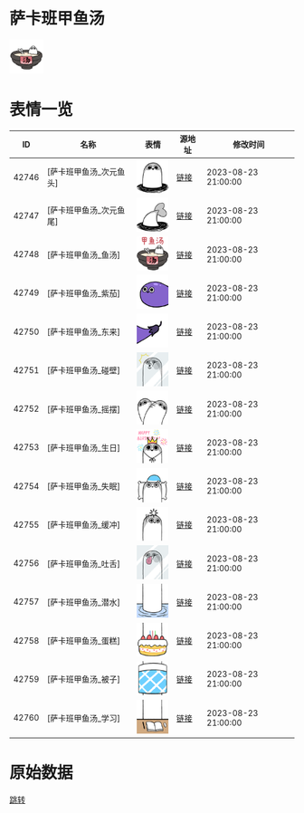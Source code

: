 # 萨卡班甲鱼汤

<img src="./cover.png" height="60" alt="cover" />

# 表情一览

|ID|名称|表情|源地址|修改时间|
|----|----|----|----|----|
|42746|[萨卡班甲鱼汤_次元鱼头]|<img src="./pic/042746_%5B萨卡班甲鱼汤_次元鱼头%5D.png" height="60" alt="次元鱼头"/>|[链接](https://i0.hdslb.com/bfs/garb/4240ec187cf2218c3b6f43fafb9a4ec4be06c453.png)|2023-08-23 21:00:00|
|42747|[萨卡班甲鱼汤_次元鱼尾]|<img src="./pic/042747_%5B萨卡班甲鱼汤_次元鱼尾%5D.png" height="60" alt="次元鱼尾"/>|[链接](https://i0.hdslb.com/bfs/garb/62296916b8e192d081e58e4bdbb0ee6ae33f2d40.png)|2023-08-23 21:00:00|
|42748|[萨卡班甲鱼汤_鱼汤]|<img src="./pic/042748_%5B萨卡班甲鱼汤_鱼汤%5D.png" height="60" alt="鱼汤"/>|[链接](https://i0.hdslb.com/bfs/garb/b719c1a49bd472bf5bbb99284e64d9a1d4d82962.png)|2023-08-23 21:00:00|
|42749|[萨卡班甲鱼汤_紫茄]|<img src="./pic/042749_%5B萨卡班甲鱼汤_紫茄%5D.png" height="60" alt="紫茄"/>|[链接](https://i0.hdslb.com/bfs/garb/86deaa38c7c781821705479efb87ca839532d0af.png)|2023-08-23 21:00:00|
|42750|[萨卡班甲鱼汤_东来]|<img src="./pic/042750_%5B萨卡班甲鱼汤_东来%5D.png" height="60" alt="东来"/>|[链接](https://i0.hdslb.com/bfs/garb/9ad15fb5154a1c8dcdf11c698ad1f7bdbd3e0c62.png)|2023-08-23 21:00:00|
|42751|[萨卡班甲鱼汤_碰壁]|<img src="./pic/042751_%5B萨卡班甲鱼汤_碰壁%5D.png" height="60" alt="碰壁"/>|[链接](https://i0.hdslb.com/bfs/garb/8cf644f6a0cff95c730b313a34b5fb0f50cc7e09.png)|2023-08-23 21:00:00|
|42752|[萨卡班甲鱼汤_摇摆]|<img src="./pic/042752_%5B萨卡班甲鱼汤_摇摆%5D.png" height="60" alt="摇摆"/>|[链接](https://i0.hdslb.com/bfs/garb/7a5f1a7310148b37a25622851e848b7aed270684.png)|2023-08-23 21:00:00|
|42753|[萨卡班甲鱼汤_生日]|<img src="./pic/042753_%5B萨卡班甲鱼汤_生日%5D.png" height="60" alt="生日"/>|[链接](https://i0.hdslb.com/bfs/garb/fef4497c49490b5e249c07d86febc7118b7eaf8c.png)|2023-08-23 21:00:00|
|42754|[萨卡班甲鱼汤_失眠]|<img src="./pic/042754_%5B萨卡班甲鱼汤_失眠%5D.png" height="60" alt="失眠"/>|[链接](https://i0.hdslb.com/bfs/garb/9d3c460819fb92121cf82a7723b7034a53f804be.png)|2023-08-23 21:00:00|
|42755|[萨卡班甲鱼汤_缓冲]|<img src="./pic/042755_%5B萨卡班甲鱼汤_缓冲%5D.png" height="60" alt="缓冲"/>|[链接](https://i0.hdslb.com/bfs/garb/f413f8b142c5b25a45c8a18590f051bf937ac092.png)|2023-08-23 21:00:00|
|42756|[萨卡班甲鱼汤_吐舌]|<img src="./pic/042756_%5B萨卡班甲鱼汤_吐舌%5D.png" height="60" alt="吐舌"/>|[链接](https://i0.hdslb.com/bfs/garb/65fcbf07415f13420c6b6bb21ffc2676b863134f.png)|2023-08-23 21:00:00|
|42757|[萨卡班甲鱼汤_潜水]|<img src="./pic/042757_%5B萨卡班甲鱼汤_潜水%5D.png" height="60" alt="潜水"/>|[链接](https://i0.hdslb.com/bfs/garb/a221c5ab3990fab95ee446816fe609a0d53a6ea6.png)|2023-08-23 21:00:00|
|42758|[萨卡班甲鱼汤_蛋糕]|<img src="./pic/042758_%5B萨卡班甲鱼汤_蛋糕%5D.png" height="60" alt="蛋糕"/>|[链接](https://i0.hdslb.com/bfs/garb/f0399d153f611aeba658bfce4c62c31275a3f734.png)|2023-08-23 21:00:00|
|42759|[萨卡班甲鱼汤_被子]|<img src="./pic/042759_%5B萨卡班甲鱼汤_被子%5D.png" height="60" alt="被子"/>|[链接](https://i0.hdslb.com/bfs/garb/89909dc20f8d5748e81af8187ec7a5c2cb5da1a2.png)|2023-08-23 21:00:00|
|42760|[萨卡班甲鱼汤_学习]|<img src="./pic/042760_%5B萨卡班甲鱼汤_学习%5D.png" height="60" alt="学习"/>|[链接](https://i0.hdslb.com/bfs/garb/df8dbf3a42df1ba91a62be5eb8c931e815220cf5.png)|2023-08-23 21:00:00|

# 原始数据

[跳转](./raw.json)

